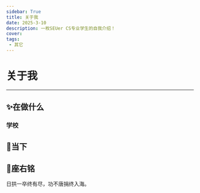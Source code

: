 ```yaml
---
sidebar: True
title: 关于我
date: 2025-3-10
description: 一枚SEUer CS专业学生的自我介绍！
cover: 
tags:
 - 其它
---
```


# 关于我

---



## :sparkles:在做什么
### 学校


## :rocket:当下


## :pencil:座右铭
日拱一卒终有尽，功不唐捐终入海。

